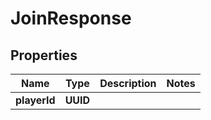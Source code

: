 

# JoinResponse


## Properties

| Name | Type | Description | Notes |
|------------ | ------------- | ------------- | -------------|
|**playerId** | **UUID** |  |  |



